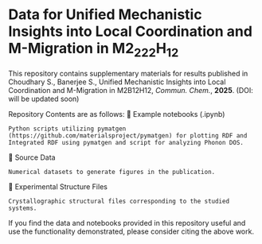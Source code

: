 # Data for Unified Mechanistic Insights into Local Coordination and M-Migration in M2<sub>2</sub><sub>22</sub>H<sub>12</sub>


This repository contains supplementary materials for results published in Choudhary S., Banerjee S., Unified Mechanistic Insights into Local Coordination and M-Migration in M2B12H12, _Commun. Chem._, **2025**. (DOI: will be updated soon)

Repository Contents are as follows:
📂 Example notebooks (.ipynb)

    Python scripts utilizing pymatgen (https://github.com/materialsproject/pymatgen) for plotting RDF and Integrated RDF using pymatgen and script for analyzing Phonon DOS.
    
📂 Source Data

    Numerical datasets to generate figures in the publication.

📂 Experimental Structure Files

    Crystallographic structural files corresponding to the studied systems.

If you find the data and notebooks provided in this repository useful and use the functionality demonstrated, please consider citing the above work.
